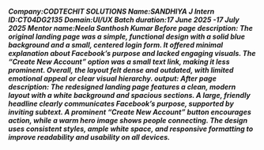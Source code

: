 ***Company:CODTECHIT SOLUTIONS
Name:SANDHIYA J Intern
ID:CT04DG2135
Domain:UI/UX
Batch duration:17 June 2025 -17 July 2025
Mentor name:Neela Santhosh Kumar
Before page description:
The original landing page was a simple, functional design with a solid blue background and a small, centered login form. It offered minimal explanation about Facebook’s purpose and lacked engaging visuals. The “Create New Account” option was a small text link, making it less prominent. Overall, the layout felt dense and outdated, with limited emotional appeal or clear visual hierarchy.
output:
After page description:
The redesigned landing page features a clean, modern layout with a white background and spacious sections. A large, friendly headline clearly communicates Facebook’s purpose, supported by inviting subtext. A prominent “Create New Account” button encourages action, while a warm hero image shows people connecting. The design uses consistent styles, ample white space, and responsive formatting to improve readability and usability on all devices.***
